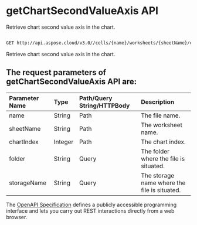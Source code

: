 # **getChartSecondValueAxis API**

Retrieve chart second value axis in the chart. 

```bash

GET http://api.aspose.cloud/v3.0//cells/{name}/worksheets/{sheetName}/charts/{chartIndex}/secondvalueaxis

```
Retrieve chart second value axis in the chart.

## The request parameters of **getChartSecondValueAxis** API are: 

| Parameter Name | Type | Path/Query String/HTTPBody | Description | 
| :- | :- | :- |:- | 
|name|String|Path|The file name.|
|sheetName|String|Path|The worksheet name.|
|chartIndex|Integer|Path|The chart index.|
|folder|String|Query|The folder where the file is situated.|
|storageName|String|Query|The storage name where the file is situated.|


The [OpenAPI Specification](https://reference.aspose.cloud/cells/#/ChartsController/GetChartSecondValueAxis) defines a publicly accessible programming interface and lets you carry out REST interactions directly from a web browser.


